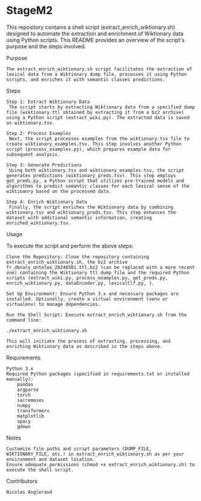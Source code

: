 # StageM2
This repository contains a shell script (extract_enrich_wiktionary.sh) designed to automate the extraction and enrichment of Wiktionary data using Python scripts. This README provides an overview of the script's purpose and the steps involved.

Purpose

    The extract_enrich_wiktionary.sh script facilitates the extraction of lexical data from a Wiktionary dump file, processes it using Python scripts, and enriches it with semantic classes predictions.

Steps

    Step 1: Extract Wiktionary Data
     The script starts by extracting Wiktionary data from a specified dump file (wiktionary.ttl obtained by extracting it from a bz2 archive) using a Python script (extract_wiki.py). The extracted data is saved as wiktionary.tsv.
     
    Step 2: Process Examples
     Next, the script processes examples from the wiktionary.tsv file to create wiktionary_examples.tsv. This step involves another Python script (process_examples.py), which prepares example data for subsequent analysis.
    
    Step 3: Generate Predictions
     Using both wiktionary.tsv and wiktionary_examples.tsv, the script generates predictions (wiktionary_preds.tsv). This step employs get_preds.py, a Python script that utilizes pre-trained models and algorithms to predict semantic classes for each lexical sense of the wiktioanry based on the processed data.
    
    Step 4: Enrich Wiktionary Data
     Finally, the script enriches the Wiktionary data by combining wiktionary.tsv and wiktionary_preds.tsv. This step enhances the dataset with additional semantic information, creating enriched_wiktionary.tsv.
    
Usage

To execute the script and perform the above steps:

    Clone the Repository: Clone the repository containing extract_enrich_wiktionary.sh, the bz2 archive fr_dbnary_ontolex_20240501.ttl.bz2 (can be replaced with a more recent one) containing the Wiktionary ttl dump file and the required Python scripts (extract_wiki.py, process_examples.py, get_preds.py, enrich_wiktionary.py, dataEncoder.py, lexicalClf.py, ).

    Set Up Environment: Ensure Python 3.x and necessary packages are installed. Optionally, create a virtual environment (venv or virtualenv) to manage dependencies.

    Run the Shell Script: Execute extract_enrich_wiktionary.sh from the command line:

    ./extract_enrich_wiktionary.sh

    This will initiate the process of extracting, processing, and enriching Wiktionary data as described in the steps above.

Requirements

    Python 3.x
    Required Python packages (specified in requirements.txt or installed manually):
        pandas
        argparse
        torch
        sacremoses
        numpy
        transformers
        matplotlib
        spacy
        gdown

Notes

    Customize file paths and script parameters (DUMP_FILE, WIKTIONARY_FILE, etc.) in extract_enrich_wiktionary.sh as per your environment and dataset location.
    Ensure adequate permissions (chmod +x extract_enrich_wiktionary.sh) to execute the shell script.

Contributors

    Nicolas Angleraud
